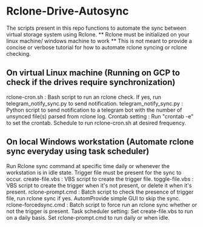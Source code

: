 # Rclone-Drive-Autosync
The scripts present in this repo functions to automate the sync between virtual storage system using Rclone.
** Rclone must be initialized on your linux machine/ windows machine to work
** This is not meant to provide a concise or verbose tutorial for how to automate rclone syncing or rclone checking.

## On virtual Linux machine (Running on GCP to check if the drives require synchronization)
rclone-cron.sh : Bash script to run an rclone check. If yes, run telegram_notify_sync.py to send notification.
telegram_notify_sync.py : Python script to send notification to a telegram bot with the number of unsynced file(s) parsed from rclone log.
Crontab setting : Run "crontab -e" to set the crontab. Schedule to run rclone-cron.sh at desired frequency.

## On local Windows workstation (Automate rclone sync everyday using task scheduler)
Run Rclone sync command at specific time daily or whenever the workstation is in idle state.
Trigger file must be present for the sync to occur.
create-file.vbs : VBS script to create the trigger file.
toggle-file.vbs : VBS script to create the trigger when it's not present, or delete it when it's present.
rclone-prompt.cmd : Batch script to check the presence of trigger file, run rclone sync if yes. AutomProvide simple GUI to skip the sync.
rclone-forcedsync.cmd : Batch script to force run an rclone sync whether or not the trigger is present.
Task scheduler setting: Set create-file.vbs to run on a daily basis. Set rclone-prompt.cmd to run daily or when idle.